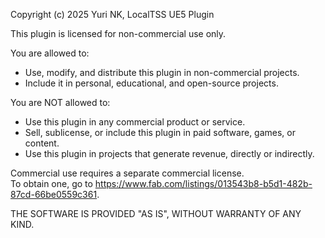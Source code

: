 Copyright (c) 2025 Yuri NK, LocalTSS UE5 Plugin

This plugin is licensed for non-commercial use only.

You are allowed to:
- Use, modify, and distribute this plugin in non-commercial projects.
- Include it in personal, educational, and open-source projects.

You are NOT allowed to:
- Use this plugin in any commercial product or service.
- Sell, sublicense, or include this plugin in paid software, games, or content.
- Use this plugin in projects that generate revenue, directly or indirectly.

Commercial use requires a separate commercial license.  
To obtain one, go to https://www.fab.com/listings/013543b8-b5d1-482b-87cd-66be0559c361.

THE SOFTWARE IS PROVIDED "AS IS", WITHOUT WARRANTY OF ANY KIND.
